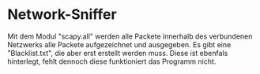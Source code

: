# Network-Sniffer
Mit dem Modul "scapy.all" werden alle Packete innerhalb des verbundenen Netzwerks alle Packete aufgezeichnet und ausgegeben. Es gibt eine "Blacklist.txt", die aber erst erstellt werden muss. Diese ist ebenfals hinterlegt, fehlt dennoch diese funktioniert das Programm nicht.
